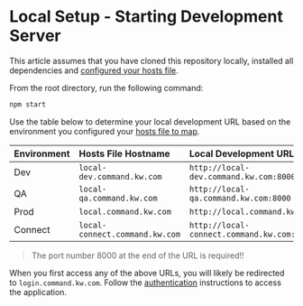 # Local Setup - Starting Development Server

This article assumes that you have cloned this repository locally, installed all dependencies and [configured your hosts file](hosts.md).

From the root directory, run the following command:

```bash
npm start
```

Use the table below to determine your local development URL based on the environment you configured your [hosts file to map](hosts.md).

| Environment | Hosts File Hostname            | Local Development URL                      |
| :---------- | :----------------------------- | :----------------------------------------- |
| Dev         | `local-dev.command.kw.com`     | `http://local-dev.command.kw.com:8000`     |
| QA          | `local-qa.command.kw.com`      | `http://local-qa.command.kw.com:8000`      |
| Prod        | `local.command.kw.com`         | `http://local.command.kw.com:8000`         |
| Connect     | `local-connect.command.kw.com` | `http://local-connect.command.kw.com:8000` |

> The port number 8000 at the end of the URL is required!!

When you first access any of the above URLs, you will likely be redirected to `login.command.kw.com`. Follow the [authentication](authentication.md) instructions to access the application.
